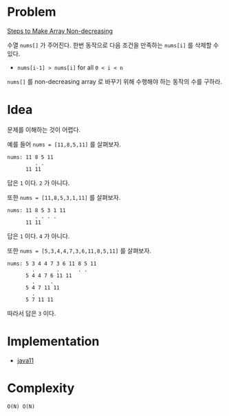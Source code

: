# Problem

[Steps to Make Array Non-decreasing](https://leetcode.com/problems/steps-to-make-array-non-decreasing/)

수열 `nums[]` 가 주어진다. 한번 동작으로 다음 조건을 만족하는
`nums[i]` 를 삭제할 수 있다.

* `nums[i-1] > nums[i]` for all `0 < i < n`

`nums[]` 를 non-decreasing array 로 바꾸기 위해 수행해야 하는 동작의
수를 구하라.

# Idea

문제를 이해하는 것이 어렵다.

예를 들어 `nums = [11,8,5,11]` 를 살펴보자.

```
nums: 11 8 5 11
         . .
      11 11   
```

답은 `1` 이다. `2` 가 아니다.

또한 `nums = [11,8,5,3,1,11]` 를 살펴보자.

```
nums: 11 8 5 3 1 11
         . . . .
      11 11

```

답은 `1` 이다. `4` 가 아니다.

또한 `nums = [5,3,4,4,7,3,6,11,8,5,11]` 를 살펴보자.

```
nums: 5 3 4 4 7 3 6 11 8 5 11
        .       .      . .
      5 4 4 7 6 11 11  
        .     .
      5 4 7 11 11  
        .
      5 7 11 11  
```

따라서 답은 `3` 이다.

# Implementation

* [java11](MainApp.java)

# Complexity

```
O(N) O(N)
```
